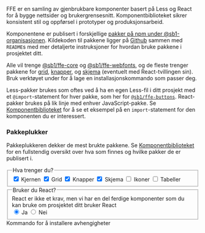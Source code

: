 FFE er en samling av gjenbrukbare komponenter basert på Less og React for å bygge nettsider og brukergrensesnitt. Komponentbiblioteket sikrer konsistent stil og oppførsel i prototyper og produksjonsarbeid.

Komponentene er publisert i forskjellige [pakker på npm under @sb1-organisasjonen](https://www.npmjs.com/org/sb1). Kildekoden til pakkene ligger på [Github](https://github.com/SpareBank1/designsystem/tree/develop/packages) sammen med `README`s med mer detaljerte instruksjoner for hvordan bruke pakkene i prosjektet ditt.

Alle vil trenge [@sb1/ffe-core](https://github.com/SpareBank1/designsystem/tree/develop/packages/ffe-core) og [@sb1/ffe-webfonts](https://github.com/SpareBank1/designsystem/tree/develop/packages/ffe-webfonts), og de fleste trenger pakkene for [grid](https://github.com/SpareBank1/designsystem/tree/develop/packages/ffe-grid), [knapper](https://github.com/SpareBank1/designsystem/tree/develop/packages/ffe-buttons),  og [skjema](https://github.com/SpareBank1/designsystem/tree/develop/packages/ffe-form) (eventuelt med React-tvillingen sin). Bruk verktøyet under for å lage en installasjonskommando som passer deg.

Less-pakker brukes som oftes ved å ha en egen Less-fil i ditt prosjekt med et `@import`-statement for hver pakke, som her for [`@sb1/ffe-buttons`](https://github.com/SpareBank1/designsystem/tree/develop/packages/ffe-buttons#usage). React-pakker brukes på lik linje med enhver JavaScript-pakke. Se [Komponentbiblioteket](/styleguidist/index.html) for å se et eksempel på en `import`-statement for den komponenten du er interessert.

<h3 class="ffe-h3">
    Pakkeplukker
</h3>

Pakkeplukkeren dekker de mest brukte pakkene. Se [Komponentbiblioteket](/styleguidist/index.html) for en fullstendig oversikt over hva som finnes og hvilke pakker de er publisert i.

<fieldset
    id="npm-i-builder-packages"
    class="ffe-fieldset"
>
    <legend class="ffe-form-label">
        Hva trenger du?
    </legend>
    <input
        class="ffe-hidden-checkbox"
        id="npm-i-builder-bundle-core"
        aria-invalid="false"
        value="core"
        type="checkbox"
        checked
    />
    <label
        class="ffe-checkbox ffe-checkbox--inline"
        for="npm-i-builder-bundle-core"
    >
        Kjernen
    </label>
    <input
        class="ffe-hidden-checkbox"
        id="npm-i-builder-bundle-grid"
        aria-invalid="false"
        value="grid"
        type="checkbox"
        checked
    />
    <label
        class="ffe-checkbox ffe-checkbox--inline"
        for="npm-i-builder-bundle-grid"
    >
        Grid
    </label>
    <input
        class="ffe-hidden-checkbox"
        id="npm-i-builder-bundle-buttons"
        aria-invalid="false"
        value="buttons"
        type="checkbox"
        checked
    />
    <label
        class="ffe-checkbox ffe-checkbox--inline"
        for="npm-i-builder-bundle-buttons"
    >
        Knapper
    </label>
    <input
        class="ffe-hidden-checkbox"
        id="npm-i-builder-bundle-form"
        aria-invalid="false"
        value="form"
        type="checkbox"
        checked
    />
    <label
        class="ffe-checkbox ffe-checkbox--inline"
        for="npm-i-builder-bundle-form"
    >
        Skjema
    </label>
    <input
        class="ffe-hidden-checkbox"
        id="npm-i-builder-bundle-icons"
        aria-invalid="false"
        value="icons"
        type="checkbox"
    />
    <label
        class="ffe-checkbox ffe-checkbox--inline"
        for="npm-i-builder-bundle-icons"
    >
        Ikoner
    </label>
    <input
        class="ffe-hidden-checkbox"
        id="npm-i-builder-bundle-tables"
        aria-invalid="false"
        value="tables"
        type="checkbox"
    />
    <label
        class="ffe-checkbox ffe-checkbox--inline"
        for="npm-i-builder-bundle-tables"
    >
        Tabeller
    </label>
</fieldset>

<fieldset
    id="npm-i-builder-react"
    class="ffe-fieldset ffe-input-group"
>
    <legend class="ffe-form-label">
        Bruker du React?
    </legend>
    <div class="ffe-small-text">
        React er ikke et krav, men vi har en del ferdige komponenter som du kan bruke om prosjektet ditt bruker React
    </div>
    <input
        class="ffe-radio-input"
        id="npm-i-builder-react-yes"
        value="true"
        name="npm-i-builder-react"
        type="radio"
        checked
    >
    <label
        for="npm-i-builder-react-yes"
        class="ffe-radio-switch"
    >
        Ja
    </label>
    <input
        class="ffe-radio-input"
        id="npm-i-builder-react-no"
        value="false"
        name="npm-i-builder-react"
        type="radio"
    >
    <label
        for="npm-i-builder-react-no"
        class="ffe-radio-switch"
    >
        Nei
    </label>
</fieldset>

<span class="ffe-form-label ffe-form-label--block">
    Kommando for å installere avhengigheter
</span>

<div class="sb1ds-npm-i-builder-output">
    <code id="sb1ds-npm-i-builder-output"></code>
</div>
